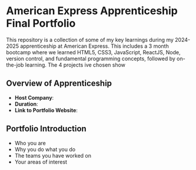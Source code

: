 # American Express Apprenticeship Final Portfolio

This repository is a collection of some of my key learnings during my 2024-2025 apprenticeship at American Express. This includes a 3 month bootcamp where we learned HTML5, CSS3, JavaScript, ReactJS, Node, version control, and fundamental programming concepts, followed by on-the-job learning. The 4 projects ive chosen show 

## Overview of Apprenticeship
- **Host Company**:
- **Duration**:
- **Link to Portfolio Website**:

## Portfolio Introduction
- Who you are
- Why you do what you do
- The teams you have worked on
- Your areas of interest
